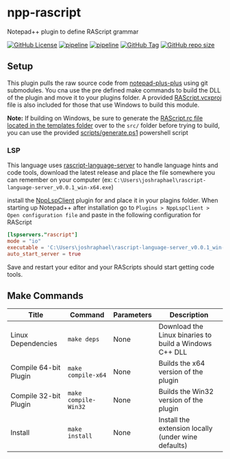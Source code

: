 # npp-rascript

Notepad++ plugin to define RAScript grammar

[![GitHub License](https://img.shields.io/github/license/joshraphael/npp-rascript)](https://github.com/joshraphael/npp-rascript/blob/main/LICENSE)
[![pipeline](https://github.com/joshraphael/npp-rascript/actions/workflows/release.yaml/badge.svg)](https://github.com/joshraphael/npp-rascript/actions/workflows/release.yaml)
[![pipeline](https://github.com/joshraphael/npp-rascript/actions/workflows/test.yaml/badge.svg)](https://github.com/joshraphael/npp-rascript/actions/workflows/test.yaml)
[![GitHub Tag](https://img.shields.io/github/v/tag/joshraphael/npp-rascript)](https://github.com/joshraphael/npp-rascript/tags)
[![GitHub repo size](https://img.shields.io/github/repo-size/joshraphael/npp-rascript)](https://github.com/joshraphael/npp-rascript/archive/main.zip)

## Setup

This plugin pulls the raw source code from [notepad-plus-plus](https://github.com/notepad-plus-plus/notepad-plus-plus) using git submodules. You cna use the pre defined make commands to build the DLL of the plugin and move it to your plugins folder. A provided [RAScript.vcxproj](RAScript.vcxproj) file is also included for those that use Windows to build this module.

**Note:** If building on Windows, be sure to generate the [RAScript.rc file located in the templates folder](templates/RAScript.rc.template) over to the `src/` folder before trying to build, you can use the provided [scripts/generate.ps1](scripts/generate.ps1) powershell script

### LSP
This language uses [rascript-language-server](https://github.com/joshraphael/rascript-language-server) to handle language hints and code tools, download the latest release and place the file somewhere you can remember on your computer (ex: `C:\Users\joshraphael\rascript-language-server_v0.0.1_win-x64.exe`)

install the [NppLspClient](https://github.com/Ekopalypse/NppLspClient) plugin for and place it in your plagins folder. When starting up Notepad++ after installation go to `Plugins > NppLspClient > Open configuration file` and paste in the following configuration for RAScript

```toml
[lspservers."rascript"]
mode = "io"
executable = 'C:\Users\joshraphael\rascript-language-server_v0.0.1_win-x64.exe'
auto_start_server = true
```

Save and restart your editor and your RAScripts should start getting code tools.

## Make Commands

| Title                 | Command              | Parameters | Description                                            |
|-----------------------|----------------------|------------|--------------------------------------------------------|
| Linux Dependencies    | `make deps`          | None       | Download the Linux binaries to build a Windows C++ DLL |
| Compile 64-bit Plugin | `make compile-x64`   | None       | Builds the x64 version of the plugin                   |
| Compile 32-bit Plugin | `make compile-Win32` | None       | Builds the Win32 version of the plugin                 |
| Install               | `make install`       | None       | Install the extension locally (under wine defaults)    |